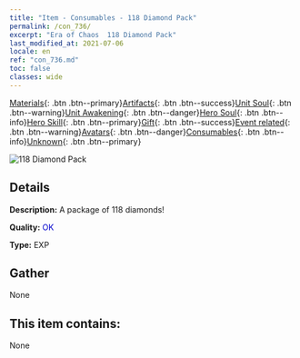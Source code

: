 ```yaml
---
title: "Item - Consumables - 118 Diamond Pack"
permalink: /con_736/
excerpt: "Era of Chaos  118 Diamond Pack"
last_modified_at: 2021-07-06
locale: en
ref: "con_736.md"
toc: false
classes: wide
---
```

 [Materials](/Items/){: .btn .btn--primary}[Artifacts](/Items/Artifacts/){: .btn .btn--success}[Unit Soul](/Items/UnitSoul/){: .btn .btn--warning}[Unit Awakening](/Items/UnitAwakening/){: .btn .btn--danger}[Hero Soul](/Items/HeroSoul/){: .btn .btn--info}[Hero Skill](/Items/HeroSkill/){: .btn .btn--primary}[Gift](/Items/Gift/){: .btn .btn--success}[Event related](/Items/Events/){: .btn .btn--warning}[Avatars](/Items/Avatars/){: .btn .btn--danger}[Consumables](/Items/Consumables/){: .btn .btn--info}[Unknown](/Items/Unknown/){: .btn .btn--primary}

 ![118 Diamond Pack](/images/t/i_tool_30272.png)

## Details
 **Description:** A package of 118 diamonds!

 **Quality:** <span style="color: #0000CD">OK</span>

 **Type:** EXP

## Gather

  None

## This item contains:

  None

